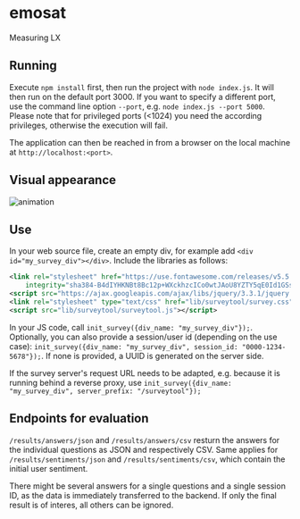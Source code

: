 # emosat
Measuring LX

## Running
Execute `npm install` first, then run the project with `node index.js`. It will then run on the default port 3000. If you want to specify a different port, use the command line option `--port`, e.g. `node index.js --port 5000`. Please note that for privileged ports (<1024) you need the according privileges, otherwise the execution will fail.

The application can then be reached in from a browser on the local machine at `http://localhost:<port>`.
 
## Visual appearance
![animation](documentation/animation.gif "Questionaire appearance")

## Use
In your web source file, create an empty div, for example add `<div id="my_survey_div"></div>`. Include the libraries as follows:
```xml
<link rel="stylesheet" href="https://use.fontawesome.com/releases/v5.5.0/css/all.css"
    integrity="sha384-B4dIYHKNBt8Bc12p+WXckhzcICo0wtJAoU8YZTY5qE0Id1GSseTk6S+L3BlXeVIU" crossorigin="anonymous">
<script src="https://ajax.googleapis.com/ajax/libs/jquery/3.3.1/jquery.min.js"></script>
<link rel="stylesheet" type="text/css" href="lib/surveytool/survey.css">
<script src="lib/surveytool/surveytool.js"></script>
```

In your JS code, call `init_survey({div_name: "my_survey_div"});`. Optionally, you can also provide a session/user id (depending on the use case): `init_survey({div_name: "my_survey_div", session_id: "0000-1234-5678"});`. If none is provided, a UUID is generated on the server side.

If the survey server's request URL needs to be adapted, e.g. because it is running behind a reverse proxy, use `init_survey({div_name: "my_survey_div", server_prefix: "/surveytool"});`

## Endpoints for evaluation
`/results/answers/json` and `/results/answers/csv` resturn the answers for the individual questions as JSON and respectively CSV. Same applies for `/results/sentiments/json` and `/results/sentiments/csv`, which contain the initial user sentiment.

There might be several answers for a single questions and a single session ID, as the data is immediately transferred to the backend. If only the final result is of interes, all others can be ignored.